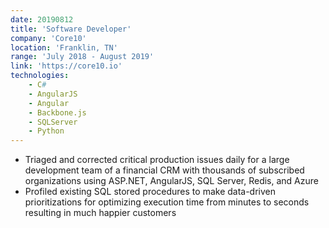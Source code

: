 ```yaml
---
date: 20190812
title: 'Software Developer'
company: 'Core10'
location: 'Franklin, TN'
range: 'July 2018 - August 2019'
link: 'https://core10.io'
technologies:
    - C#
    - AngularJS
    - Angular
    - Backbone.js
    - SQLServer
    - Python
---
```

- Triaged and corrected critical production issues daily for a large development team of a financial CRM with thousands of subscribed organizations using ASP.NET, AngularJS, SQL Server, Redis, and Azure
- Profiled existing SQL stored procedures to make data-driven prioritizations for optimizing execution time from minutes to seconds resulting in much happier customers
